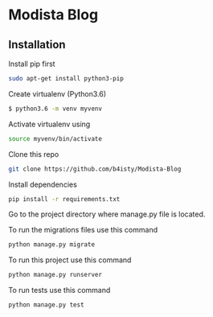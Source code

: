 #  Modista Blog

## Installation

Install pip first
```bash
sudo apt-get install python3-pip
```
Create virtualenv (Python3.6)
```bash
$ python3.6 -m venv myvenv
```
Activate virtualenv using
```bash
source myvenv/bin/activate
```
Clone this repo
```bash
git clone https://github.com/b4isty/Modista-Blog

```
Install dependencies
```bash
pip install -r requirements.txt
```
Go to the project directory 
where manage.py file is located.

To run the migrations files  use this command
```bash
python manage.py migrate
```

To run this project use this command
```bash
python manage.py runserver
```

To run tests use this command
```bash
python manage.py test
```

